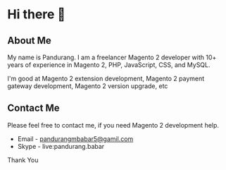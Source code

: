 # Hi there 👋

## About Me
My name is Pandurang. I am a freelancer Magento 2 developer with 10+ years of experience in Magento 2, PHP, JavaScript, CSS, and MySQL. 

I'm good at Magento 2 extension development, Magento 2 payment gateway development, Magento 2 version upgrade, etc

## Contact Me
Please feel free to contact me, if you need Magento 2 development help.

* Email - pandurangmbabar5@gamil.com
* Skype - live:pandurang.babar

Thank You
